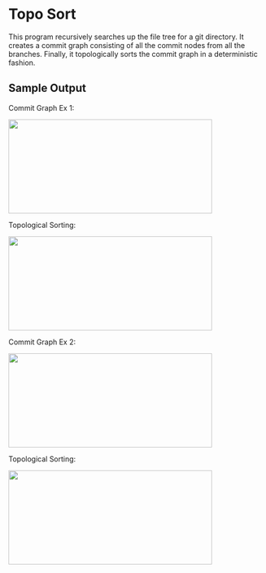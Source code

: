 # Topo Sort

This program recursively searches up the file tree for a git directory. It creates a 
commit graph consisting of all the commit nodes from all the branches. Finally, it 
topologically sorts the commit graph in a deterministic fashion. 

## Sample Output

Commit Graph Ex 1: 

<img src="Images/graph_1.jpeg" width="400" height="185" />

Topological Sorting: 

<img src="Images/sort_1.jpeg" width="400" height="185" />

Commit Graph Ex 2: 

<img src="Images/graph_2.jpeg" width="400" height="185" />

Topological Sorting: 

<img src="Images/sort_2.jpeg" width="400" height="185" />



